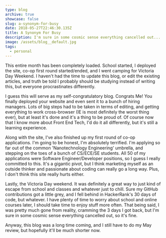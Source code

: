 ```yaml
---
type: blog
archive: true
showcase: false
slug: a-synonym-for-busy
date: 2018-05-27T22:46:30.135Z
title: A Synonym For Busy
description: I'm sure in some cosmic sense everything cancelled out...
image: /assets/blog__default.jpg
tags:
  - personal
---
```


This entire month has been completely loaded. School started, I deployed the site, co-op first round started/ended, and I went camping for Victoria Day Weekend. I haven't had the time to update this blog, or edit the existing articles, and truth be told I probably should be studying instead of writing this, but everyone procrastinates differently.

I guess this will serve as my self-congratulatory blog. Congrats Me! You finally deployed your website and even sent it to a bunch of hiring managers. Lots of big steps had to be taken in terms of editing, and getting everything to work cross-browser (IE is most definitely the worst thing ever), but at least it's done and it's a thing to be proud of. Of course now that I know more about Front End Tech, I'd do it all differently, but it's still a learning experience.

Along with the site, I've also finished up my first round of co-op applications. I'm going to be honest, I'm absolutely terrified. I'm applying so far out of the common 'Nanotechnology Engineering' umbrella, and stepping on the toes of a bunch of CS/ECE/SE students. All 50 of my applications were Software Engineer/Developer positions, so I guess I really committed to this. It's a gigantic pivot, but I think marketing myself as an outside thinker and passionate about coding can really go a long way. Plus, I don't think this site really hurts either.

Lastly, the Victoria Day weekend. It was definitely a great way to just kind of escape from school and classes and whatever just to chill. Sure my GitHub contributions got a little grey, and I fell behind in HackerRank's 30 days of code, but whatever. I have plenty of time to worry about school and online courses later, I should take time to enjoy stuff more often. That being said, I was pretty much gone from reality, cramming the 3 days I got back, but I'm sure in some cosmic sense everything cancelled out, so it's fine.

Anyway, this blog was a long time coming, and I still have to do my May review, but hopefully it'll be much shorter now.
